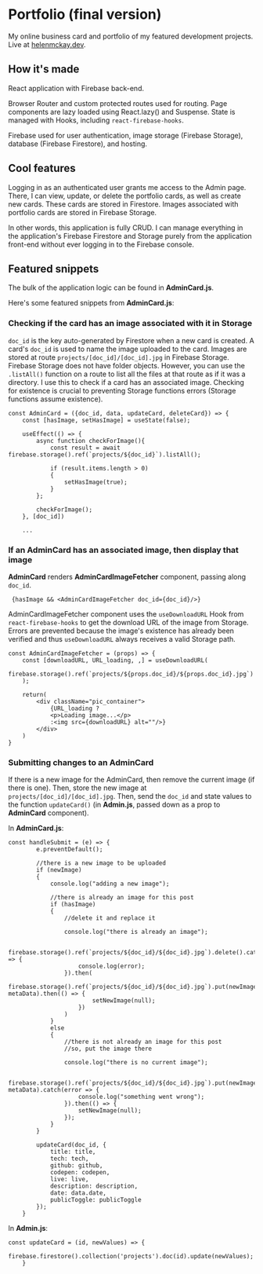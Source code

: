 # Portfolio (final version)

My online business card and portfolio of my featured development projects. Live at [helenmckay.dev](https://helenmckay.dev). 

## How it's made

React application with Firebase back-end. 

Browser Router and custom protected routes used for routing. Page components are lazy loaded using React.lazy() and Suspense. State is managed with Hooks, including `react-firebase-hooks`.

Firebase used for user authentication, image storage (Firebase Storage), database (Firebase Firestore), and hosting. 

## Cool features

Logging in as an authenticated user grants me access to the Admin page. There, I can view, update, or delete the portfolio cards, as well as create new cards. These cards are stored in Firestore. Images associated with portfolio cards are stored in Firebase Storage.

In other words, this application is fully CRUD. I can manage everything in the application's Firebase Firestore and Storage purely from the application front-end without ever logging in to the Firebase console.

## Featured snippets

The bulk of the application logic can be found in **AdminCard.js**. 

Here's some featured snippets from **AdminCard.js**:

### Checking if the card has an image associated with it in Storage

`doc_id` is the key auto-generated by Firestore when a new card is created. A card's `doc_id` is used to name the image uploaded to the card. Images are stored at route `projects/[doc_id]/[doc_id].jpg` in Firebase Storage. Firebase Storage does not have folder objects. However, you can use the `.listAll()` function on a route to list all the files at that route as if it was a directory. I use this to check if a card has an associated image. Checking for existence is crucial to preventing Storage functions errors (Storage functions assume existence).

```
const AdminCard = ({doc_id, data, updateCard, deleteCard}) => {
    const [hasImage, setHasImage] = useState(false);

    useEffect(() => {
        async function checkForImage(){
            const result = await firebase.storage().ref(`projects/${doc_id}`).listAll();

            if (result.items.length > 0)
            {
                setHasImage(true);
            }
        };

        checkForImage();
    }, [doc_id])
    
    ...
```

### If an AdminCard has an associated image, then display that image

**AdminCard** renders **AdminCardImageFetcher** component, passing along `doc_id`.

```
 {hasImage && <AdminCardImageFetcher doc_id={doc_id}/>}
```

AdminCardImageFetcher component uses the `useDownloadURL` Hook from `react-firebase-hooks` to get the download URL of the image from Storage. Errors are prevented because the image's existence has already been verified and thus `useDownloadURL` always receives a valid Storage path.

```
const AdminCardImageFetcher = (props) => {
    const [downloadURL, URL_loading, ,] = useDownloadURL(
        firebase.storage().ref(`projects/${props.doc_id}/${props.doc_id}.jpg`)
    );

    return(
        <div className="pic_container">
            {URL_loading ?
            <p>Loading image...</p>
            :<img src={downloadURL} alt=""/>}
        </div>
    )
}
```
### Submitting changes to an AdminCard

If there is a new image for the AdminCard, then remove the current image (if there is one). Then, store the new image at `projects/[doc_id]/[doc_id].jpg`. Then, send the `doc_id` and state values to the function `updateCard()` (in **Admin.js**, passed down as a prop to **AdminCard** component).

In **AdminCard.js**:

```
const handleSubmit = (e) => {
        e.preventDefault();

        //there is a new image to be uploaded
        if (newImage)
        {
            console.log("adding a new image");

            //there is already an image for this post
            if (hasImage)
            {
                //delete it and replace it

                console.log("there is already an image");

                firebase.storage().ref(`projects/${doc_id}/${doc_id}.jpg`).delete().catch(error => {
                    console.log(error);
                }).then(
                    firebase.storage().ref(`projects/${doc_id}/${doc_id}.jpg`).put(newImage, metaData).then(() => {
                        setNewImage(null);
                    })
                )
            }
            else
            {
                //there is not already an image for this post
                //so, put the image there

                console.log("there is no current image");

                firebase.storage().ref(`projects/${doc_id}/${doc_id}.jpg`).put(newImage, metaData).catch(error => {
                    console.log("something went wrong");
                }).then(() => {
                    setNewImage(null);
                });
            }
        }

        updateCard(doc_id, {
            title: title,
            tech: tech,
            github: github,
            codepen: codepen,
            live: live,
            description: description,
            date: data.date,
            publicToggle: publicToggle
        });
    }
```
In **Admin.js**:

```
const updateCard = (id, newValues) => {
        firebase.firestore().collection('projects').doc(id).update(newValues);
    }
```

